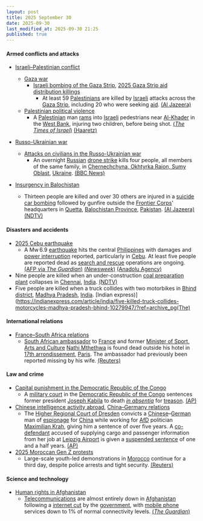 ```yaml
---
layout: post
title: 2025 September 30
date: 2025-09-30
last_modified_at: 2025-09-30 21:25
published: true
---
```



#### Armed conflicts and attacks

* [Israeli–Palestinian conflict](https://en.wikipedia.org/wiki/Israeli%E2%80%93Palestinian_conflict "Israeli–Palestinian conflict")
  * [Gaza war](https://en.wikipedia.org/wiki/Gaza_war "Gaza war")
    * [Israeli bombing of the Gaza Strip](https://en.wikipedia.org/wiki/Israeli_bombing_of_the_Gaza_Strip "Israeli bombing of the Gaza Strip"), [2025 Gaza Strip aid distribution killings](https://en.wikipedia.org/wiki/2025_Gaza_Strip_aid_distribution_killings "2025 Gaza Strip aid distribution killings")
      * At least 59 [Palestinians](https://en.wikipedia.org/wiki/Palestinians "Palestinians") are killed by [Israeli](https://en.wikipedia.org/wiki/IDF "IDF") attacks across the [Gaza Strip](https://en.wikipedia.org/wiki/Gaza_Strip "Gaza Strip"), including 20 who were seeking [aid](https://en.wikipedia.org/wiki/Humanitarian_aid "Humanitarian aid"). [(Al Jazeera)](https://www.aljazeera.com/news/liveblog/2025/9/30/live-israel-kills-39-in-gaza-as-hamas-reviews-trumps-proposal-to-end-war)
  * [Palestinian political violence](https://en.wikipedia.org/wiki/Palestinian_political_violence "Palestinian political violence")
    * A [Palestinian](https://en.wikipedia.org/wiki/Palestinian "Palestinian") man [rams](https://en.wikipedia.org/wiki/Vehicle_ramming_attack "Vehicle ramming attack") into [Israeli](https://en.wikipedia.org/wiki/Israel "Israel") pedestrians near [Al-Khader](https://en.wikipedia.org/wiki/Al-Khader "Al-Khader") in the [West Bank](https://en.wikipedia.org/wiki/West_Bank "West Bank"), injuring two children, before being shot. [(*The Times of Israel*)](https://www.timesofisrael.com/two-teens-injured-in-car-ramming-terror-attack-on-west-bank-highway-near-jerusalem/) [(Haaretz)](https://www.haaretz.com/israel-news/2025-09-30/ty-article/.premium/two-teenagers-wounded-in-ramming-attack-at-west-bank-junction-near-jerusalem/00000199-9a9a-d0f3-a599-defb3aff0000)

* [Russo-Ukrainian war](https://en.wikipedia.org/wiki/Russo-Ukrainian_war_%282022%E2%80%93present%29 "Russo-Ukrainian war (2022–present)")
  * [Attacks on civilians in the Russo-Ukrainian war](https://en.wikipedia.org/wiki/Attacks_on_civilians_in_the_Russo-Ukrainian_war_%282022%E2%80%93present%29 "Attacks on civilians in the Russo-Ukrainian war (2022–present)")
    * An overnight [Russian](https://en.wikipedia.org/wiki/Russian_Armed_Forces "Russian Armed Forces") [drone strike](https://en.wikipedia.org/wiki/Drone_warfare "Drone warfare") kills four people, all members of the same family, in [Chernechchyna, Okhtyrka Raion, Sumy Oblast](https://en.wikipedia.org/wiki/Chernechchyna%2C_Okhtyrka_Raion%2C_Sumy_Oblast "Chernechchyna, Okhtyrka Raion, Sumy Oblast"), [Ukraine](https://en.wikipedia.org/wiki/Ukraine "Ukraine"). [(BBC News)](https://www.bbc.co.uk/news/articles/cdxqdpgznzeo)
* [Insurgency in Balochistan](https://en.wikipedia.org/wiki/Insurgency_in_Balochistan "Insurgency in Balochistan")
  * Thirteen people are killed and over 30 others are injured in a [suicide](https://en.wikipedia.org/wiki/Suicide_attack "Suicide attack") [car bombing](https://en.wikipedia.org/wiki/Car_bomb "Car bomb") followed by gunfire outside the [Frontier Corps](https://en.wikipedia.org/wiki/Frontier_Corps "Frontier Corps")' headquarters in [Quetta](https://en.wikipedia.org/wiki/Quetta "Quetta"), [Balochistan Province](https://en.wikipedia.org/wiki/Balochistan%2C_Pakistan "Balochistan, Pakistan"), [Pakistan](https://en.wikipedia.org/wiki/Pakistan "Pakistan"). [(Al Jazeera)](https://www.aljazeera.com/news/2025/9/30/suicide-blast-near-paramilitary-headquarters-in-pakistans-quetta-kills-10) [(NDTV)](https://www.ndtv.com/world-news/video-shows-moment-powerful-explosion-hits-pakistans-quetta-several-dead-9370094)

#### Disasters and accidents

* [2025 Cebu earthquake](https://en.wikipedia.org/wiki/2025_Cebu_earthquake "2025 Cebu earthquake")
  * A Mw 6.9 [earthquake](https://en.wikipedia.org/wiki/Earthquake "Earthquake") hits the central [Philippines](https://en.wikipedia.org/wiki/Philippines "Philippines") with damages and [power interruption](https://en.wikipedia.org/wiki/Power_interruption "Power interruption") reported, particularly in [Cebu](https://en.wikipedia.org/wiki/Cebu "Cebu"). At least five people are reported dead as [search and rescue](https://en.wikipedia.org/wiki/Search_and_rescue "Search and rescue") operations are ongoing. [(AFP via *The Guardian*)](https://www.theguardian.com/world/2025/sep/30/central-philippines-hit-by-powerful-earthquake) [(*Newsweek*)](https://www.newsweek.com/earthquake-philippines-cebu-today-usgs-magnitude-warning-10805872) [(Anadolu Agency)](https://www.aa.com.tr/en/asia-pacific/5-dead-after-magnitude-69-earthquake-jolts-philippines/3703494)
* Nine people are killed when an under-construction [coal preparation plant](https://en.wikipedia.org/wiki/Coal_preparation_plant "Coal preparation plant") collapses in [Chennai](https://en.wikipedia.org/wiki/Chennai "Chennai"), [India](https://en.wikipedia.org/wiki/India "India"). [(NDTV)](https://www.ndtv.com/india-news/9-killed-in-arch-collapse-at-tamil-nadu-power-plant-pm-announces-compensation-9373869)
* Five people are killed when a truck collides with two motorbikes in [Bhind district](https://en.wikipedia.org/wiki/Bhind_district "Bhind district"), [Madhya Pradesh](https://en.wikipedia.org/wiki/Madhya_Pradesh "Madhya Pradesh"), [India](https://en.wikipedia.org/wiki/India "India"). [Indian express)](https://indianexpress.com/article/india/five-killed-truck-collides-motorcycles-madhya-pradesh-bhind-10279947/?ref=archive_pg(The)

#### International relations

* [France–South Africa relations](https://en.wikipedia.org/wiki/France%E2%80%93South_Africa_relations "France–South Africa relations")
  * [South African ambassador](https://en.wikipedia.org/wiki/List_of_diplomatic_missions_of_South_Africa "List of diplomatic missions of South Africa") to [France](https://en.wikipedia.org/wiki/France "France") and former [Minister of Sport, Arts and Culture](https://en.wikipedia.org/wiki/Minister_of_Sport%2C_Arts_and_Culture "Minister of Sport, Arts and Culture") [Nathi Mthethwa](https://en.wikipedia.org/wiki/Nathi_Mthethwa "Nathi Mthethwa") is found dead outside his hotel in [17th arrondissement](https://en.wikipedia.org/wiki/17th_arrondissement_of_Paris "17th arrondissement of Paris"), [Paris](https://en.wikipedia.org/wiki/Paris "Paris"). The ambassador had previously been reported missing by his wife. [(Reuters)](https://www.reuters.com/world/europe/south-africas-ambassador-france-found-dead-paris-le-parisien-2025-09-30/)

#### Law and crime

* [Capital punishment in the Democratic Republic of the Congo](https://en.wikipedia.org/wiki/Capital_punishment_in_the_Democratic_Republic_of_the_Congo "Capital punishment in the Democratic Republic of the Congo")
  * A [military court](https://en.wikipedia.org/wiki/Military_court "Military court") in the [Democratic Republic of the Congo](https://en.wikipedia.org/wiki/Democratic_Republic_of_the_Congo "Democratic Republic of the Congo") sentences former president [Joseph Kabila](https://en.wikipedia.org/wiki/Joseph_Kabila "Joseph Kabila") to death *[in absentia](https://en.wikipedia.org/wiki/In_absentia "In absentia")*  for [treason](https://en.wikipedia.org/wiki/Treason "Treason"). [(AP)](https://apnews.com/article/joseph-kabila-treason-convicted-death-sentence-m23-rwanda-b2a21a4203fd78e68cf4fc506d56544b)
* [Chinese intelligence activity abroad](https://en.wikipedia.org/wiki/Chinese_intelligence_activity_abroad "Chinese intelligence activity abroad"), [China–Germany relations](https://en.wikipedia.org/wiki/China%E2%80%93Germany_relations "China–Germany relations")
  * The [Higher Regional Court of Dresden](https://en.wikipedia.org/wiki/Higher_Regional_Court_of_Dresden "Higher Regional Court of Dresden") convicts a [Chinese](https://en.wikipedia.org/wiki/Chinese_people_in_Germany "Chinese people in Germany")–[German](https://en.wikipedia.org/wiki/Germany "Germany") man of [espionage](https://en.wikipedia.org/wiki/Espionage "Espionage") for [China](https://en.wikipedia.org/wiki/China "China") while working for [AfD](https://en.wikipedia.org/wiki/Alternative_for_Germany "Alternative for Germany") politician [Maximilian Krah](https://en.wikipedia.org/wiki/Maximilian_Krah "Maximilian Krah"), giving him a sentence of over five years. A [co-defendant](https://en.wikipedia.org/wiki/Defendant "Defendant") accused of supplying cargo and passenger information from her job at [Leipzig Airport](https://en.wikipedia.org/wiki/Leipzig/Halle_Airport "Leipzig/Halle Airport") is given a [suspended sentence](https://en.wikipedia.org/wiki/Suspended_sentence "Suspended sentence") of one and a half years. [(AP)](https://www.msn.com/en-us/news/world/former-aide-to-german-far-right-lawmaker-in-the-european-parliament-is-convicted-of-spying-for-china/ar-AA1NzB1x?ocid=BingNewsSerp)
* [2025 Moroccan Gen Z protests](https://en.wikipedia.org/wiki/2025_Moroccan_Gen_Z_protests "2025 Moroccan Gen Z protests")
  * Large-scale youth-led demonstrations in [Morocco](https://en.wikipedia.org/wiki/Morocco "Morocco") continue for a third day, despite police arrests and tight security. [(Reuters)](https://www.reuters.com/world/morocco-squashes-youth-led-protesters-over-health-education-2025-09-30/)

#### Science and technology

* [Human rights in Afghanistan](https://en.wikipedia.org/wiki/Human_rights_in_Afghanistan "Human rights in Afghanistan")
  * [Telecommunications](https://en.wikipedia.org/wiki/Telecommunications "Telecommunications") are almost entirely down in [Afghanistan](https://en.wikipedia.org/wiki/Afghanistan "Afghanistan") following a [internet cut](https://en.wikipedia.org/wiki/Internet_outage "Internet outage") by the [government](https://en.wikipedia.org/wiki/Government_of_Afghanistan "Government of Afghanistan"), with [mobile phone](https://en.wikipedia.org/wiki/Mobile_phone "Mobile phone") services down to 1% of normal connectivity levels. [(*The Guardian*)](https://www.theguardian.com/world/2025/sep/30/afghanistan-mobile-phones-internet-telecoms-blackout-taliban)

